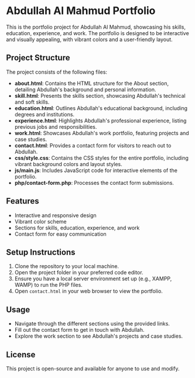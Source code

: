 # Abdullah Al Mahmud Portfolio

This is the portfolio project for Abdullah Al Mahmud, showcasing his skills, education, experience, and work. The portfolio is designed to be interactive and visually appealing, with vibrant colors and a user-friendly layout.

## Project Structure

The project consists of the following files:

- **about.html**: Contains the HTML structure for the About section, detailing Abdullah's background and personal information.
- **skill.html**: Presents the skills section, showcasing Abdullah's technical and soft skills.
- **education.html**: Outlines Abdullah's educational background, including degrees and institutions.
- **experience.html**: Highlights Abdullah's professional experience, listing previous jobs and responsibilities.
- **work.html**: Showcases Abdullah's work portfolio, featuring projects and case studies.
- **contact.html**: Provides a contact form for visitors to reach out to Abdullah.
- **css/style.css**: Contains the CSS styles for the entire portfolio, including vibrant background colors and layout styles.
- **js/main.js**: Includes JavaScript code for interactive elements of the portfolio.
- **php/contact-form.php**: Processes the contact form submissions.

## Features

- Interactive and responsive design
- Vibrant color scheme
- Sections for skills, education, experience, and work
- Contact form for easy communication

## Setup Instructions

1. Clone the repository to your local machine.
2. Open the project folder in your preferred code editor.
3. Ensure you have a local server environment set up (e.g., XAMPP, WAMP) to run the PHP files.
4. Open `contact.html` in your web browser to view the portfolio.

## Usage

- Navigate through the different sections using the provided links.
- Fill out the contact form to get in touch with Abdullah.
- Explore the work section to see Abdullah's projects and case studies.

## License

This project is open-source and available for anyone to use and modify.